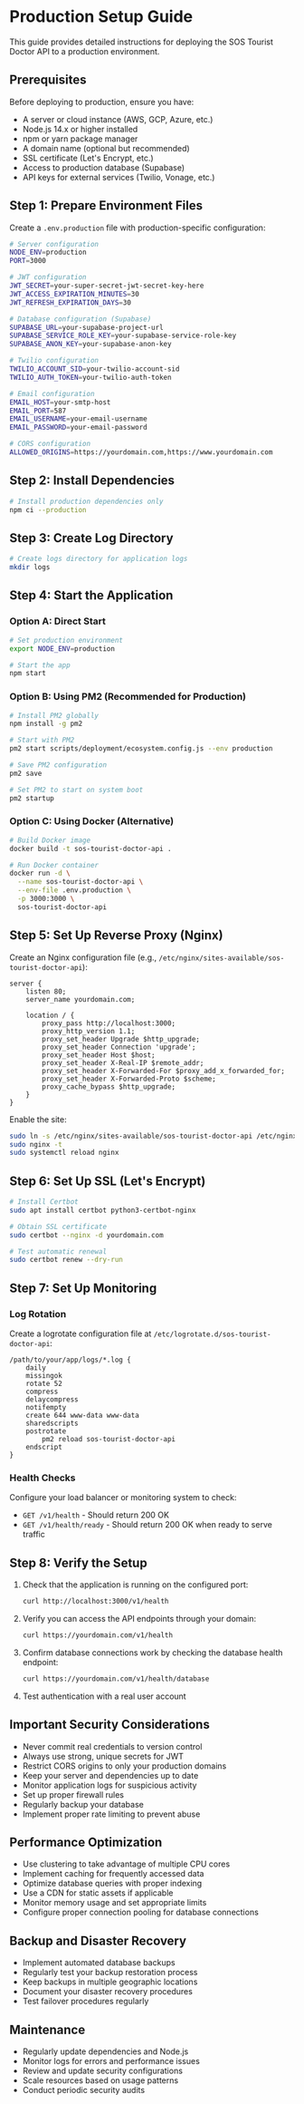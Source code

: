 # Production Setup Guide

This guide provides detailed instructions for deploying the SOS Tourist Doctor API to a production environment.

## Prerequisites

Before deploying to production, ensure you have:

- A server or cloud instance (AWS, GCP, Azure, etc.)
- Node.js 14.x or higher installed
- npm or yarn package manager
- A domain name (optional but recommended)
- SSL certificate (Let's Encrypt, etc.)
- Access to production database (Supabase)
- API keys for external services (Twilio, Vonage, etc.)

## Step 1: Prepare Environment Files

Create a `.env.production` file with production-specific configuration:

```bash
# Server configuration
NODE_ENV=production
PORT=3000

# JWT configuration
JWT_SECRET=your-super-secret-jwt-secret-key-here
JWT_ACCESS_EXPIRATION_MINUTES=30
JWT_REFRESH_EXPIRATION_DAYS=30

# Database configuration (Supabase)
SUPABASE_URL=your-supabase-project-url
SUPABASE_SERVICE_ROLE_KEY=your-supabase-service-role-key
SUPABASE_ANON_KEY=your-supabase-anon-key

# Twilio configuration
TWILIO_ACCOUNT_SID=your-twilio-account-sid
TWILIO_AUTH_TOKEN=your-twilio-auth-token

# Email configuration
EMAIL_HOST=your-smtp-host
EMAIL_PORT=587
EMAIL_USERNAME=your-email-username
EMAIL_PASSWORD=your-email-password

# CORS configuration
ALLOWED_ORIGINS=https://yourdomain.com,https://www.yourdomain.com
```

## Step 2: Install Dependencies

```bash
# Install production dependencies only
npm ci --production
```

## Step 3: Create Log Directory

```bash
# Create logs directory for application logs
mkdir logs
```

## Step 4: Start the Application

### Option A: Direct Start
```bash
# Set production environment
export NODE_ENV=production

# Start the app
npm start
```

### Option B: Using PM2 (Recommended for Production)
```bash
# Install PM2 globally
npm install -g pm2

# Start with PM2
pm2 start scripts/deployment/ecosystem.config.js --env production

# Save PM2 configuration
pm2 save

# Set PM2 to start on system boot
pm2 startup
```

### Option C: Using Docker (Alternative)
```bash
# Build Docker image
docker build -t sos-tourist-doctor-api .

# Run Docker container
docker run -d \
  --name sos-tourist-doctor-api \
  --env-file .env.production \
  -p 3000:3000 \
  sos-tourist-doctor-api
```

## Step 5: Set Up Reverse Proxy (Nginx)

Create an Nginx configuration file (e.g., `/etc/nginx/sites-available/sos-tourist-doctor-api`):

```nginx
server {
    listen 80;
    server_name yourdomain.com;

    location / {
        proxy_pass http://localhost:3000;
        proxy_http_version 1.1;
        proxy_set_header Upgrade $http_upgrade;
        proxy_set_header Connection 'upgrade';
        proxy_set_header Host $host;
        proxy_set_header X-Real-IP $remote_addr;
        proxy_set_header X-Forwarded-For $proxy_add_x_forwarded_for;
        proxy_set_header X-Forwarded-Proto $scheme;
        proxy_cache_bypass $http_upgrade;
    }
}
```

Enable the site:
```bash
sudo ln -s /etc/nginx/sites-available/sos-tourist-doctor-api /etc/nginx/sites-enabled/
sudo nginx -t
sudo systemctl reload nginx
```

## Step 6: Set Up SSL (Let's Encrypt)

```bash
# Install Certbot
sudo apt install certbot python3-certbot-nginx

# Obtain SSL certificate
sudo certbot --nginx -d yourdomain.com

# Test automatic renewal
sudo certbot renew --dry-run
```

## Step 7: Set Up Monitoring

### Log Rotation
Create a logrotate configuration file at `/etc/logrotate.d/sos-tourist-doctor-api`:

```
/path/to/your/app/logs/*.log {
    daily
    missingok
    rotate 52
    compress
    delaycompress
    notifempty
    create 644 www-data www-data
    sharedscripts
    postrotate
        pm2 reload sos-tourist-doctor-api
    endscript
}
```

### Health Checks
Configure your load balancer or monitoring system to check:
- `GET /v1/health` - Should return 200 OK
- `GET /v1/health/ready` - Should return 200 OK when ready to serve traffic

## Step 8: Verify the Setup

1. Check that the application is running on the configured port:
   ```bash
   curl http://localhost:3000/v1/health
   ```

2. Verify you can access the API endpoints through your domain:
   ```bash
   curl https://yourdomain.com/v1/health
   ```

3. Confirm database connections work by checking the database health endpoint:
   ```bash
   curl https://yourdomain.com/v1/health/database
   ```

4. Test authentication with a real user account

## Important Security Considerations

- Never commit real credentials to version control
- Always use strong, unique secrets for JWT
- Restrict CORS origins to only your production domains
- Keep your server and dependencies up to date
- Monitor application logs for suspicious activity
- Set up proper firewall rules
- Regularly backup your database
- Implement proper rate limiting to prevent abuse

## Performance Optimization

- Use clustering to take advantage of multiple CPU cores
- Implement caching for frequently accessed data
- Optimize database queries with proper indexing
- Use a CDN for static assets if applicable
- Monitor memory usage and set appropriate limits
- Configure proper connection pooling for database connections

## Backup and Disaster Recovery

- Implement automated database backups
- Regularly test your backup restoration process
- Keep backups in multiple geographic locations
- Document your disaster recovery procedures
- Test failover procedures regularly

## Maintenance

- Regularly update dependencies and Node.js
- Monitor logs for errors and performance issues
- Review and update security configurations
- Scale resources based on usage patterns
- Conduct periodic security audits